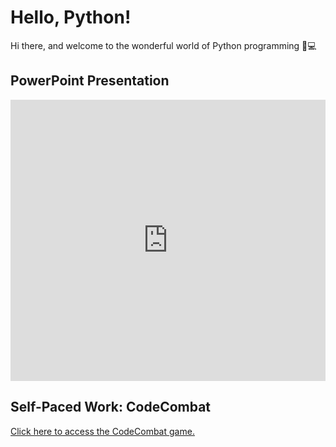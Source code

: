 # Hello, Python!
Hi there, and welcome to the wonderful world of Python programming 🐍💻

## PowerPoint Presentation
<iframe src='https://view.officeapps.live.com/op/embed.aspx?src=https://hylandtechoutreach.github.io/ucs-py/HelloPy/HelloPython.pptx' width='100%' height='450px' frameborder='0'></iframe>

## Self-Paced Work: CodeCombat
[Click here to access the CodeCombat game.](https://codecombat.com/play/dungeon)
